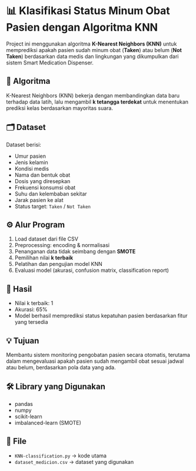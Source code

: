 # 📊 Klasifikasi Status Minum Obat Pasien dengan Algoritma KNN

Project ini menggunakan algoritma **K-Nearest Neighbors (KNN)** untuk memprediksi apakah pasien sudah minum obat (**Taken**) atau belum (**Not Taken**) berdasarkan data medis dan lingkungan yang dikumpulkan dari sistem Smart Medication Dispenser.

## 🧠 Algoritma
K-Nearest Neighbors (KNN) bekerja dengan membandingkan data baru terhadap data latih, lalu mengambil **k tetangga terdekat** untuk menentukan prediksi kelas berdasarkan mayoritas suara.

## 🗂️ Dataset
Dataset berisi:
- Umur pasien
- Jenis kelamin
- Kondisi medis
- Nama dan bentuk obat
- Dosis yang diresepkan
- Frekuensi konsumsi obat
- Suhu dan kelembaban sekitar
- Jarak pasien ke alat
- Status target: `Taken` / `Not Taken`

## ⚙️ Alur Program
1. Load dataset dari file CSV
2. Preprocessing: encoding & normalisasi
3. Penanganan data tidak seimbang dengan **SMOTE**
4. Pemilihan nilai **k terbaik**
5. Pelatihan dan pengujian model KNN
6. Evaluasi model (akurasi, confusion matrix, classification report)

## 🔎 Hasil
- Nilai k terbaik: 1
- Akurasi: 65%
- Model berhasil memprediksi status kepatuhan pasien berdasarkan fitur yang tersedia

## 💡 Tujuan
Membantu sistem monitoring pengobatan pasien secara otomatis, terutama dalam mengevaluasi apakah pasien sudah mengambil obat sesuai jadwal atau belum, berdasarkan pola data yang ada.

## 🛠️ Library yang Digunakan
- pandas
- numpy
- scikit-learn
- imbalanced-learn (SMOTE)

## 📁 File
- `KNN-classification.py` → kode utama
- `dataset_medicion.csv` → dataset yang digunakan

